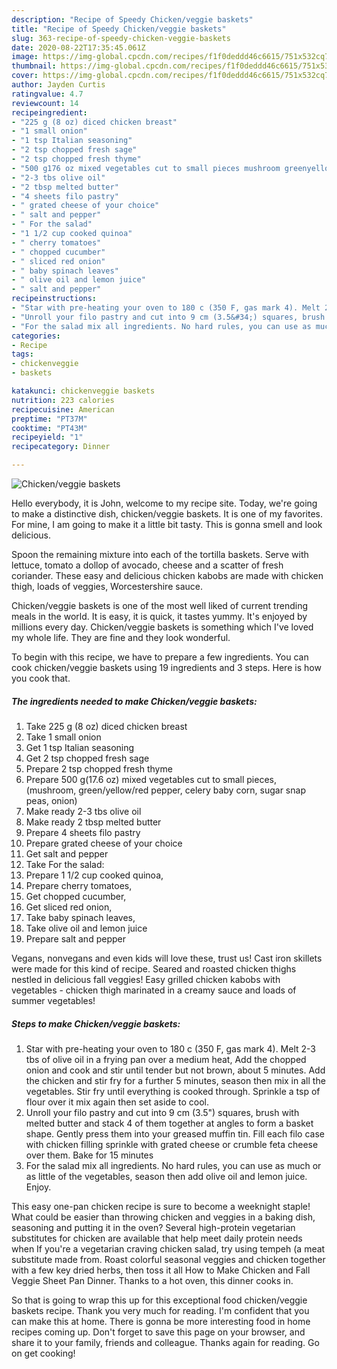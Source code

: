 ```yaml
---
description: "Recipe of Speedy Chicken/veggie baskets"
title: "Recipe of Speedy Chicken/veggie baskets"
slug: 363-recipe-of-speedy-chicken-veggie-baskets
date: 2020-08-22T17:35:45.061Z
image: https://img-global.cpcdn.com/recipes/f1f0deddd46c6615/751x532cq70/chickenveggie-baskets-recipe-main-photo.jpg
thumbnail: https://img-global.cpcdn.com/recipes/f1f0deddd46c6615/751x532cq70/chickenveggie-baskets-recipe-main-photo.jpg
cover: https://img-global.cpcdn.com/recipes/f1f0deddd46c6615/751x532cq70/chickenveggie-baskets-recipe-main-photo.jpg
author: Jayden Curtis
ratingvalue: 4.7
reviewcount: 14
recipeingredient:
- "225 g (8 oz) diced chicken breast"
- "1 small onion"
- "1 tsp Italian seasoning"
- "2 tsp chopped fresh sage"
- "2 tsp chopped fresh thyme"
- "500 g176 oz mixed vegetables cut to small pieces mushroom greenyellowred pepper celery baby corn sugar snap peas onion"
- "2-3 tbs olive oil"
- "2 tbsp melted butter"
- "4 sheets filo pastry"
- " grated cheese of your choice"
- " salt and pepper"
- " For the salad"
- "1 1/2 cup cooked quinoa"
- " cherry tomatoes"
- " chopped cucumber"
- " sliced red onion"
- " baby spinach leaves"
- " olive oil and lemon juice"
- " salt and pepper"
recipeinstructions:
- "Star with pre-heating your oven to 180 c (350 F, gas mark 4). Melt 2-3 tbs of olive oil in a frying pan over a medium heat, Add the chopped onion and cook and stir until tender but not brown, about 5 minutes. Add the chicken and stir fry for a further 5 minutes, season then mix in all the vegetables. Stir fry until everything is cooked through. Sprinkle a tsp of flour over it mix again then set aside to cool."
- "Unroll your filo pastry and cut into 9 cm (3.5&#34;) squares, brush with melted butter and stack 4 of them together at angles to form a basket shape. Gently press them into your greased muffin tin. Fill each filo case with chicken filling sprinkle with grated cheese or crumble feta cheese over them. Bake for 15 minutes"
- "For the salad mix all ingredients. No hard rules, you can use as much or as little of the vegetables, season then add olive oil and lemon juice. Enjoy."
categories:
- Recipe
tags:
- chickenveggie
- baskets

katakunci: chickenveggie baskets 
nutrition: 223 calories
recipecuisine: American
preptime: "PT37M"
cooktime: "PT43M"
recipeyield: "1"
recipecategory: Dinner

---
```



![Chicken/veggie baskets](https://img-global.cpcdn.com/recipes/f1f0deddd46c6615/751x532cq70/chickenveggie-baskets-recipe-main-photo.jpg)

Hello everybody, it is John, welcome to my recipe site. Today, we're going to make a distinctive dish, chicken/veggie baskets. It is one of my favorites. For mine, I am going to make it a little bit tasty. This is gonna smell and look delicious.

Spoon the remaining mixture into each of the tortilla baskets. Serve with lettuce, tomato a dollop of avocado, cheese and a scatter of fresh coriander. These easy and delicious chicken kabobs are made with chicken thigh, loads of veggies, Worcestershire sauce.

Chicken/veggie baskets is one of the most well liked of current trending meals in the world. It is easy, it is quick, it tastes yummy. It's enjoyed by millions every day. Chicken/veggie baskets is something which I've loved my whole life. They are fine and they look wonderful.


To begin with this recipe, we have to prepare a few ingredients. You can cook chicken/veggie baskets using 19 ingredients and 3 steps. Here is how you cook that.

<!--inarticleads1-->

##### The ingredients needed to make Chicken/veggie baskets:

1. Take 225 g (8 oz) diced chicken breast
1. Take 1 small onion
1. Get 1 tsp Italian seasoning
1. Get 2 tsp chopped fresh sage
1. Prepare 2 tsp chopped fresh thyme
1. Prepare 500 g(17.6 oz) mixed vegetables cut to small pieces, (mushroom, green/yellow/red pepper, celery baby corn, sugar snap peas, onion)
1. Make ready 2-3 tbs olive oil
1. Make ready 2 tbsp melted butter
1. Prepare 4 sheets filo pastry
1. Prepare  grated cheese of your choice
1. Get  salt and pepper
1. Take  For the salad:
1. Prepare 1 1/2 cup cooked quinoa,
1. Prepare  cherry tomatoes,
1. Get  chopped cucumber,
1. Get  sliced red onion,
1. Take  baby spinach leaves,
1. Take  olive oil and lemon juice
1. Prepare  salt and pepper


Vegans, nonvegans and even kids will love these, trust us! Cast iron skillets were made for this kind of recipe. Seared and roasted chicken thighs nestled in delicious fall veggies! Easy grilled chicken kabobs with vegetables - chicken thigh marinated in a creamy sauce and loads of summer vegetables! 

<!--inarticleads2-->

##### Steps to make Chicken/veggie baskets:

1. Star with pre-heating your oven to 180 c (350 F, gas mark 4). Melt 2-3 tbs of olive oil in a frying pan over a medium heat, Add the chopped onion and cook and stir until tender but not brown, about 5 minutes. Add the chicken and stir fry for a further 5 minutes, season then mix in all the vegetables. Stir fry until everything is cooked through. Sprinkle a tsp of flour over it mix again then set aside to cool.
1. Unroll your filo pastry and cut into 9 cm (3.5&#34;) squares, brush with melted butter and stack 4 of them together at angles to form a basket shape. Gently press them into your greased muffin tin. Fill each filo case with chicken filling sprinkle with grated cheese or crumble feta cheese over them. Bake for 15 minutes
1. For the salad mix all ingredients. No hard rules, you can use as much or as little of the vegetables, season then add olive oil and lemon juice. Enjoy.


This easy one-pan chicken recipe is sure to become a weeknight staple! What could be easier than throwing chicken and veggies in a baking dish, seasoning and putting it in the oven? Several high-protein vegetarian substitutes for chicken are available that help meet daily protein needs when If you&#39;re a vegetarian craving chicken salad, try using tempeh (a meat substitute made from. Roast colorful seasonal veggies and chicken together with a few key dried herbs, then toss it all How to Make Chicken and Fall Veggie Sheet Pan Dinner. Thanks to a hot oven, this dinner cooks in. 

So that is going to wrap this up for this exceptional food chicken/veggie baskets recipe. Thank you very much for reading. I'm confident that you can make this at home. There is gonna be more interesting food in home recipes coming up. Don't forget to save this page on your browser, and share it to your family, friends and colleague. Thanks again for reading. Go on get cooking!
